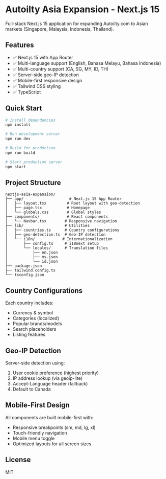 # Autoilty Asia Expansion - Next.js 15

Full-stack Next.js 15 application for expanding Autoilty.com to Asian markets (Singapore, Malaysia, Indonesia, Thailand).

## Features

- ✅ Next.js 15 with App Router
- ✅ Multi-language support (English, Bahasa Melayu, Bahasa Indonesia)
- ✅ Multi-country support (CA, SG, MY, ID, TH)
- ✅ Server-side geo-IP detection
- ✅ Mobile-first responsive design
- ✅ Tailwind CSS styling
- ✅ TypeScript

## Quick Start

```bash
# Install dependencies
npm install

# Run development server
npm run dev

# Build for production
npm run build

# Start production server
npm start
```

## Project Structure

```
nextjs-asia-expansion/
├── app/                    # Next.js 15 App Router
│   ├── layout.tsx         # Root layout with geo-detection
│   ├── page.tsx           # Homepage
│   └── globals.css        # Global styles
├── components/            # React components
│   └── Navbar.tsx        # Responsive navigation
├── lib/                  # Utilities
│   ├── countries.ts      # Country configurations
│   ├── geo-detection.ts  # Geo-IP detection
│   └── i18n/            # Internationalization
│       ├── config.ts     # i18next setup
│       └── locales/      # Translation files
│           ├── en.json
│           ├── ms.json
│           └── id.json
├── package.json
├── tailwind.config.ts
└── tsconfig.json
```

## Country Configurations

Each country includes:
- Currency & symbol
- Categories (localized)
- Popular brands/models
- Search placeholders
- Listing features

## Geo-IP Detection

Server-side detection using:
1. User cookie preference (highest priority)
2. IP address lookup (via geoip-lite)
3. Accept-Language header (fallback)
4. Default to Canada

## Mobile-First Design

All components are built mobile-first with:
- Responsive breakpoints (sm, md, lg, xl)
- Touch-friendly navigation
- Mobile menu toggle
- Optimized layouts for all screen sizes

## License

MIT

